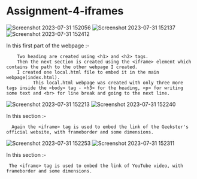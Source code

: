 # Assignment-4-iframes

![Screenshot 2023-07-31 152056](https://github.com/Lok-ii/Assignment-4-iframes/assets/129180844/8cc2bc7b-2f50-43c3-b731-690547b7222a)
![Screenshot 2023-07-31 152137](https://github.com/Lok-ii/Assignment-4-iframes/assets/129180844/c58a428a-bb9e-4fe9-846b-52ddb2de6f5d)
![Screenshot 2023-07-31 152412](https://github.com/Lok-ii/Assignment-4-iframes/assets/129180844/394976bf-a9d4-4daa-ad5f-632b3bc681d8)

In this first part of the webpage :-

        Two heading are created using <h1> and <h2> tags.
        Then the next section is created using the <iframe> element which contains the path to the other webpage I created.
        I created one local.html file to embed it in the main webpage(index.html).
              This local.html webpage was created with only three more tags inside the <body> tag - <h3> for the heading, <p> for writing some text and <br> for line break and going to the next line.


![Screenshot 2023-07-31 152213](https://github.com/Lok-ii/Assignment-4-iframes/assets/129180844/db042685-92b3-415f-a2c3-73e1a5349606)
![Screenshot 2023-07-31 152240](https://github.com/Lok-ii/Assignment-4-iframes/assets/129180844/a49c312d-1990-499b-bc5e-2882c667b40e)

In this section :-
      
      Again the <iframe> tag is used to embed the link of the Geekster's official website, with frameborder and some dimensions.

![Screenshot 2023-07-31 152253](https://github.com/Lok-ii/Assignment-4-iframes/assets/129180844/4798a7e9-97d7-4e40-8793-8ce71894bd50)
![Screenshot 2023-07-31 152311](https://github.com/Lok-ii/Assignment-4-iframes/assets/129180844/fb826e8f-ed21-4b32-9fe7-faabb9b1d54a)

In this section :-
      
     The <iframe> tag is used to embed the link of YouTube video, with frameborder and some dimensions.
